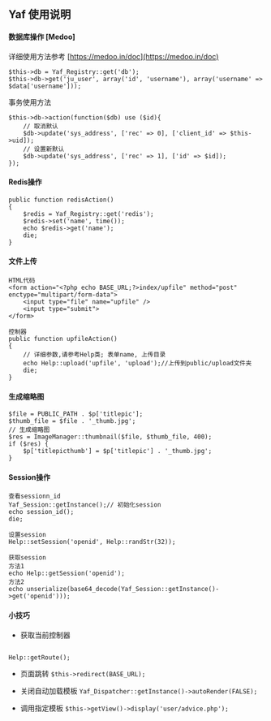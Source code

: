 ## Yaf 使用说明



#### 数据库操作 [Medoo]
详细使用方法参考 [https://medoo.in/doc](https://medoo.in/doc)

````
$this->db = Yaf_Registry::get('db');
$this->db->get('ju_user', array('id', 'username'), array('username' => $data['username']));
````
事务使用方法

````
$this->db->action(function($db) use ($id){
    // 取消默认
    $db->update('sys_address', ['rec' => 0], ['client_id' => $this->uid]);
    // 设置新默认
    $db->update('sys_address', ['rec' => 1], ['id' => $id]);
});
````


#### Redis操作
````
public function redisAction()
{
    $redis = Yaf_Registry::get('redis');
    $redis->set('name', time());
    echo $redis->get('name');
    die;
}
````

#### 文件上传
````
HTML代码
<form action="<?php echo BASE_URL;?>index/upfile" method="post" enctype="multipart/form-data">
    <input type="file" name="upfile" />
    <input type="submit">
</form>
````

````
控制器
public function upfileAction()
{
	// 详细参数,请参考Help类; 表单name, 上传目录
    echo Help::upload('upfile', 'upload');//上传到public/upload文件夹
    die;
}
````

#### 生成缩略图
````
$file = PUBLIC_PATH . $p['titlepic'];
$thumb_file = $file . '_thumb.jpg';
// 生成缩略图
$res = ImageManager::thumbnail($file, $thumb_file, 400);
if ($res) {
    $p['titlepicthumb'] = $p['titlepic'] . '_thumb.jpg';
}
````

#### Session操作
````
查看sessionn_id
Yaf_Session::getInstance();// 初始化session
echo session_id();
die;
````

````
设置session
Help::setSession('openid', Help::randStr(32));
````

````
获取session
方法1
echo Help::getSession('openid');
方法2
echo unserialize(base64_decode(Yaf_Session::getInstance()->get('openid')));
````


#### 小技巧
- 获取当前控制器
<code>
Help::getRoute();
</code>

- 页面跳转
<code>$this->redirect(BASE_URL);</code>

- 关闭自动加载模板
<code>Yaf_Dispatcher::getInstance()->autoRender(FALSE);</code>

- 调用指定模板
<code>$this->getView()->display('user/advice.php');</code>